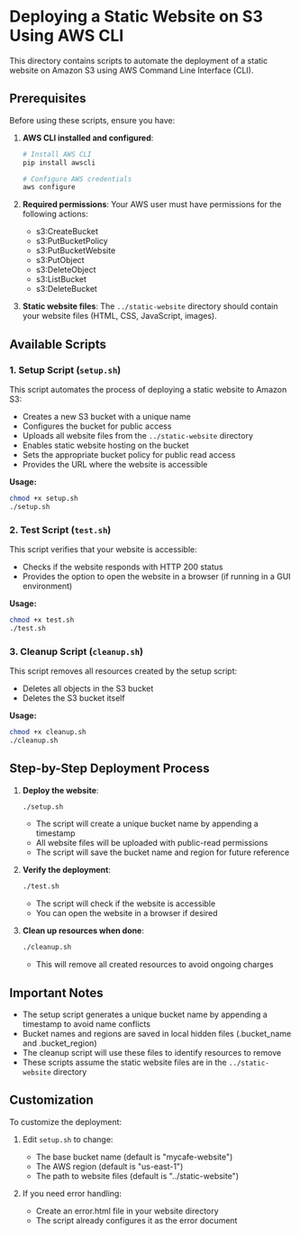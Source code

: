 # Deploying a Static Website on S3 Using AWS CLI

This directory contains scripts to automate the deployment of a static website on Amazon S3 using AWS Command Line Interface (CLI).

## Prerequisites

Before using these scripts, ensure you have:

1. **AWS CLI installed and configured**:
   ```bash
   # Install AWS CLI
   pip install awscli

   # Configure AWS credentials
   aws configure
   ```

2. **Required permissions**:
   Your AWS user must have permissions for the following actions:
   - s3:CreateBucket
   - s3:PutBucketPolicy
   - s3:PutBucketWebsite
   - s3:PutObject
   - s3:DeleteObject
   - s3:ListBucket
   - s3:DeleteBucket

3. **Static website files**:
   The `../static-website` directory should contain your website files (HTML, CSS, JavaScript, images).

## Available Scripts

### 1. Setup Script (`setup.sh`)

This script automates the process of deploying a static website to Amazon S3:

- Creates a new S3 bucket with a unique name
- Configures the bucket for public access
- Uploads all website files from the `../static-website` directory
- Enables static website hosting on the bucket
- Sets the appropriate bucket policy for public read access
- Provides the URL where the website is accessible

**Usage:**
```bash
chmod +x setup.sh
./setup.sh
```

### 2. Test Script (`test.sh`)

This script verifies that your website is accessible:

- Checks if the website responds with HTTP 200 status
- Provides the option to open the website in a browser (if running in a GUI environment)

**Usage:**
```bash
chmod +x test.sh
./test.sh
```

### 3. Cleanup Script (`cleanup.sh`)

This script removes all resources created by the setup script:

- Deletes all objects in the S3 bucket
- Deletes the S3 bucket itself

**Usage:**
```bash
chmod +x cleanup.sh
./cleanup.sh
```

## Step-by-Step Deployment Process

1. **Deploy the website**:
   ```bash
   ./setup.sh
   ```
   - The script will create a unique bucket name by appending a timestamp
   - All website files will be uploaded with public-read permissions
   - The script will save the bucket name and region for future reference

2. **Verify the deployment**:
   ```bash
   ./test.sh
   ```
   - The script will check if the website is accessible
   - You can open the website in a browser if desired

3. **Clean up resources when done**:
   ```bash
   ./cleanup.sh
   ```
   - This will remove all created resources to avoid ongoing charges

## Important Notes

- The setup script generates a unique bucket name by appending a timestamp to avoid name conflicts
- Bucket names and regions are saved in local hidden files (.bucket_name and .bucket_region)
- The cleanup script will use these files to identify resources to remove
- These scripts assume the static website files are in the `../static-website` directory

## Customization

To customize the deployment:

1. Edit `setup.sh` to change:
   - The base bucket name (default is "mycafe-website")
   - The AWS region (default is "us-east-1")
   - The path to website files (default is "../static-website")

2. If you need error handling:
   - Create an error.html file in your website directory
   - The script already configures it as the error document

